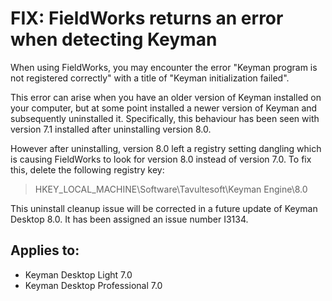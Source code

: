 # FIX: FieldWorks returns an error when detecting Keyman 

<p>When using FieldWorks, you may encounter the error "Keyman program is not registered correctly" with a title of "Keyman initialization failed".</p>

<p>This error can arise when you have an older version of Keyman installed on your computer, but at some point installed a newer version of Keyman and subsequently uninstalled it.  Specifically, this behaviour has been seen with version 7.1 installed after uninstalling version 8.0.</p>

<p>However after uninstalling, version 8.0 left a registry setting dangling which is causing FieldWorks to look for version 8.0 instead of version 7.0.  To fix this, delete the following registry key:</p>

<blockquote>HKEY_LOCAL_MACHINE\Software\Tavultesoft\Keyman Engine\8.0</blockquote>

<p>This uninstall cleanup issue will be corrected in a future update of Keyman Desktop 8.0. It has been assigned an issue number I3134.</p>


## Applies to:
 * Keyman Desktop Light 7.0
 * Keyman Desktop Professional 7.0
